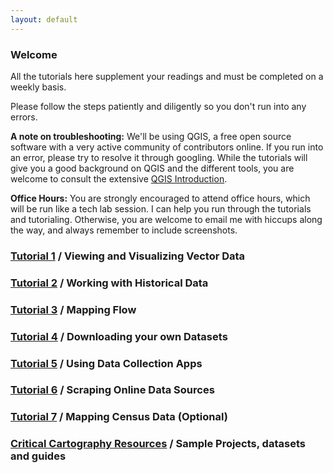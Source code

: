 ```yaml
---
layout: default
---
```


### Welcome 

All the tutorials here supplement your readings and must be completed on a weekly basis. 

Please follow the steps patiently and diligently so you don't run into any errors.

**A note on troubleshooting:** We'll be using QGIS, a free open source software with a very active community of contributors online. If you run into an error, please try to resolve it through googling. While the tutorials will give you a good background on QGIS and the different tools, you are welcome to consult the extensive [QGIS Introduction](https://docs.qgis.org/3.16/en/docs/gentle_gis_introduction/index.html). 

**Office Hours:** You are strongly encouraged to attend office hours, which will be run like a tech lab session. I can help you run through the tutorials and tutorialing. Otherwise, you are welcome to email me with hiccups along the way, and always remember to include screenshots.

### [Tutorial 1](https://nf2337.github.io/Mapping-Global-Foodscapes/tutorial1) / Viewing and Visualizing Vector Data 

### [Tutorial 2](https://nf2337.github.io/Mapping-Global-Foodscapes/tutorial2) / Working with Historical Data

### [Tutorial 3](https://nf2337.github.io/Mapping-Global-Foodscapes/tutorial3) / Mapping Flow

### [Tutorial 4](https://nf2337.github.io/Mapping-Global-Foodscapes/tutorial4) / Downloading your own Datasets

### [Tutorial 5](https://nf2337.github.io/Mapping-Global-Foodscapes/tutorial5) / Using Data Collection Apps

### [Tutorial 6](https://nf2337.github.io/Mapping-Global-Foodscapes/tutorial6) / Scraping Online Data Sources

### [Tutorial 7](https://nf2337.github.io/Mapping-Global-Foodscapes/tutorial7) / Mapping Census Data (Optional)

### [Critical Cartography Resources](https://nf2337.github.io/Mapping-Global-Foodscapes/resources) / Sample Projects, datasets and guides
